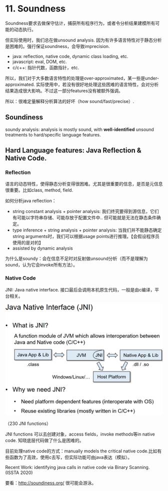 # 11. Soundness

Soundness要求去做保守估计，捕获所有程序行为，或者令分析结果建模所有可能的动态执行。

但实际使用时，我们总在做unsound analysis. 因为有许多语言特性对于静态分析是困难的。强行保证soundness，会导致imprecision.

* java: reflection, native code, dynamic class loading, etc.
* javascript: eval, DOM, etc.
* c/c++: 指针代数，函数指针，etc.

所以，我们对于大多数语言特性的处理是over-approximated，某一些是under-approximated. 实际使用中，若没有很好地处理这些困难的语言特性，会对分析结果造成很大影响。不过这一部分features没有被额外强调。

所以：很难定量解释分析算法的好坏（how sound/fast/precise）.

## Soundiness

soundy analysis: analysis is mostly sound, with **well-identified** unsound treatments to hard/specific language features.

## Hard Language features: Java Reflection & Native Code.

### Reflection

语言的动态特性，使得静态分析变得很困难。尤其是很重要的信息，是否是元信息很重要。比如class, method, field.

如何分析java reflection：

* string constant analysis + pointer analysis: 我们终究要得到源信息，它们有可能以字符串存储、可能存放于配置文件中.. 但可能就是无法在静态条件确定。
* type inference + string analysis + pointer analysis: 当我们并不能静态确定string arguments时，我们可以根据usage points进行推理。【会假设程序员使用的是对的】
* assisted by dynamic analysis

为什么是soundy：会在信息不足时对反射做unsound分析（而不是理解为sound，认为它会invoke所有方法）。

### Native Code

JNI: Java native interface. 接口最后会调用本机原生代码，一般是由c编译，平台相关。

![](./pics/11-01.png)

（230 JNI functions）

JNI functions 可以去创建对象，access fields，invoke methods等in native code. 知晓底层代码做了什么是困难的。

目前处理native code的方式：manually models the critical native code.比如有些函数为了高效，使用c去写，但实际功能可由java表达（模拟）。

Recent Work: identifying java calls in native code via Binary Scanning. (ISSTA 2020)

要看：http://soundiness.org/ 很可能会游泳。
